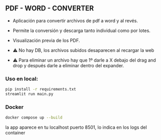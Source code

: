 ## PDF - WORD - CONVERTER
- Aplicación para convertir archivos de pdf a word y al revés.
- Permite la conversión y descarga tanto individual como por lotes.
- Visualización previa de los PDF.
  
- ⚠ No hay DB, los archivos subidos desaparecen al recargar la web
- ⚠ Para eliminar un archivo hay que 1º darle a X debajo del drag and drop y después darle a eliminar dentro del expander.
  

### Uso en local:

```bash
pip install -r requirements.txt
streamlit run main.py
```

### Docker
```bash
docker compose up --build
```
la app aparece en tu localhost puerto 8501, lo indica en los logs del container
